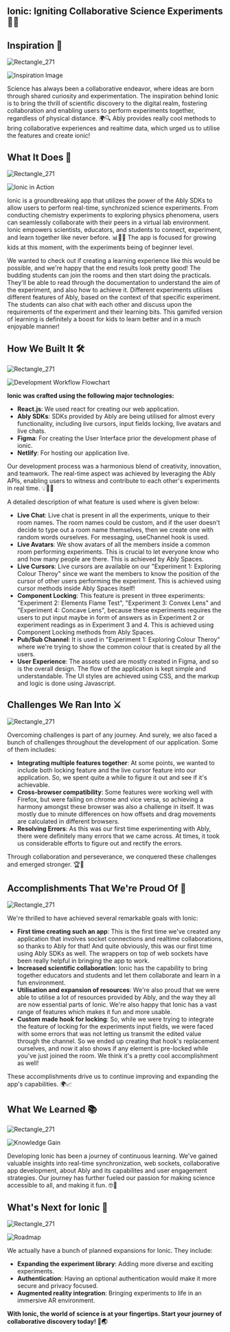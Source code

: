 ## Ionic: Igniting Collaborative Science Experiments 🧪🔬

## Inspiration 🌟
![Rectangle_271](https://i.ibb.co/NpRTt2V/Rectangle-27-1.png)


![Inspiration Image](insert_link_to_image_here)

Science has always been a collaborative endeavor, where ideas are born through shared curiosity and experimentation. The inspiration behind Ionic is to bring the thrill of scientific discovery to the digital realm, fostering collaboration and enabling users to perform experiments together, regardless of physical distance. 🌍🔍
Ably provides really cool methods to bring collaborative experiences and realtime data, which urged us to utilise the features and create ionic!

## What It Does 🚀
![Rectangle_271](https://i.ibb.co/NpRTt2V/Rectangle-27-1.png)

![Ionic in Action](insert_link_to_animated_GIF_here)

Ionic is a groundbreaking app that utilizes the power of the Ably SDKs to allow users to perform real-time, synchronized science experiments. From conducting chemistry experiments to exploring physics phenomena, users can seamlessly collaborate with their peers in a virtual lab environment. Ionic empowers scientists, educators, and students to connect, experiment, and learn together like never before. 📊👩‍🔬
The app is focused for growing kids at this moment, with the experiments being of beginner level. 

We wanted to check out if creating a learning experience like this would be possible, and we're happy that the end results look pretty good! The budding students can join the rooms and then start doing the practicals. They'll be able to read through the documentation to understand the aim of the experiment, and also how to achieve it. Different experiments utilises different features of Ably, based on the context of that specific experiment. The students can also chat with each other and discuss upon the requirements of the experiment and their learning bits. This gamifed version of learning is definitely a boost for kids to learn better and in a much enjoyable manner!

## How We Built It 🛠️
![Rectangle_271](https://i.ibb.co/NpRTt2V/Rectangle-27-1.png)

![Development Workflow Flowchart](insert_link_to_flowchart_here)

**Ionic was crafted using the following major technologies:**
- **React.js**: We used react for creating our web application.
- **Ably SDKs**: SDKs provided by Ably are being utilised for almost every functionality, including live cursors, input fields locking, live avatars and live chats.
- **Figma**: For creating the User Interface prior the development phase of ionic.
- **Netlify**: For hosting our application live.

Our development process was a harmonious blend of creativity, innovation, and teamwork. The real-time aspect was achieved by leveraging the Ably APIs, enabling users to witness and contribute to each other's experiments in real time. 💡👨‍💻

A detailed description of what feature is used where is given below:
- **Live Chat**: Live chat is present in all the experiments, unique to their room names. The room names could be custom, and if the user doesn't decide to type out a room name themselves, then we create one with random words ourselves. For messaging, useChannel hook is used.
- **Live Avatars**: We show avatars of all the members inside a common room performing experiments. This is crucial to let everyone know who and how many people are there. This is achieved by Ably Spaces.
- **Live Cursors**: Live cursors are available on our "Experiment 1: Exploring Colour Theroy" since we want the members to know the position of the cursor of other users performing the experiment. This is achieved using cursor methods inside Ably Spaces itself!
- **Component Locking**: This feature is present in three experiments: "Experiment 2: Elements Flame Test", "Experiment 3: Convex Lens" and "Experiment 4: Concave Lens", because these experiments requires the users to put input maybe in form of answers as in Experiment 2 or experiment readings as in Experiment 3 and 4. This is achieved using Component Locking methods from Ably Spaces.
- **Pub/Sub Channel**: It is used in "Experiment 1: Exploring Colour Theroy" where we're trying to show the common colour that is created by all the users.
- **User Experience**: The assets used are mostly created in Figma, and so is the overall design. The flow of the application is kept simple and understandable. The UI styles are achieved using CSS, and the markup and logic is done using Javascript.
  
## Challenges We Ran Into ⚔️
![Rectangle_271](https://i.ibb.co/NpRTt2V/Rectangle-27-1.png)

Overcoming challenges is part of any journey. And surely, we also faced a bunch of challenges throughout the development of our application. Some of them includes:
- **Integrating multiple features together**: At some points, we wanted to include both locking feature and the live cursor feature into our application. So, we spent quite a while to figure it out and see if it's achievable.
- **Cross-browser compatibility**: Some features were working well with Firefox, but were failing on chrome and vice versa, so achieving a harmony amongst these browser was also a challenge in itself. It was mostly due to minute differences on how offsets and drag movements are calculated in different browsers.
- **Resolving Errors**: As this was our first time experimenting with Ably, there were definitely many errors that we came across. At times, it took us considerable efforts to figure out and rectify the errors.

Through collaboration and perseverance, we conquered these challenges and emerged stronger. 🏆💪

## Accomplishments That We're Proud Of 🎉
![Rectangle_271](https://i.ibb.co/NpRTt2V/Rectangle-27-1.png)

We're thrilled to have achieved several remarkable goals with Ionic:
- **First time creating such an app**: This is the first time we've created any application that involves socket connections and realtime collaborations, so thanks to Ably for that! And quite obviously, this was our first time using Ably SDKs as well. The wrappers on top of web sockets have been really helpful in bringing the app to work.
- **Increased scientific collaboration**: Ionic has the capability to bring together educators and students and let them collaborate and learn in a fun environment.
- **Utilisation and expansion of resources**: We're also proud that we were able to utilise a lot of resources provided by Ably, and the way they all are now essential parts of Ionic. We're also happy that Ionic has a vast range of features which makes it fun and more usable.
- **Custom made hook for locking**: So, while we were trying to integrate the feature of locking for the experiments input fields, we were faced with some errors that was not letting us transmit the edited value through the channel. So we ended up creating that hook's replacement ourselves, and now it also shows if any element is pre-locked while you've just joined the room. We think it's a pretty cool accomplishment as well!

These accomplishments drive us to continue improving and expanding the app's capabilities. 🌍📈

## What We Learned 📚
![Rectangle_271](https://i.ibb.co/NpRTt2V/Rectangle-27-1.png)

![Knowledge Gain](insert_link_to_knowledge_gain_image_here)

Developing Ionic has been a journey of continuous learning. We've gained valuable insights into real-time synchronization, web sockets, collaborative app development, about Ably and its capabilites and user engagement strategies. Our journey has further fueled our passion for making science accessible to all, and making it fun. 🤓🚀

## What's Next for Ionic 🚧
![Rectangle_271](https://i.ibb.co/NpRTt2V/Rectangle-27-1.png)

![Roadmap](insert_link_to_roadmap_image_here)

We actually have a bunch of planned expansions for Ionic. They include:
- **Expanding the experiment library**: Adding more diverse and exciting experiments.
- **Authentication**: Having an optional authentication would make it more secure and privacy focused.
- **Augmented reality integration**: Bringing experiments to life in an immersive AR environment.

**With Ionic, the world of science is at your fingertips. Start your journey of collaborative discovery today! 🌠🌏**
